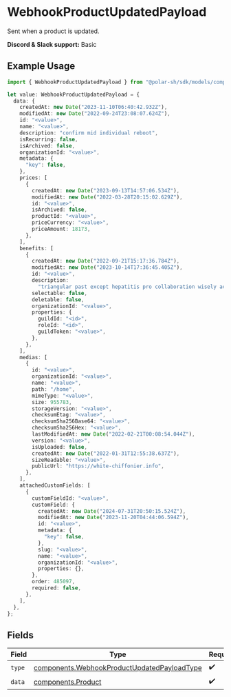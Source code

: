 # WebhookProductUpdatedPayload

Sent when a product is updated.

**Discord & Slack support:** Basic

## Example Usage

```typescript
import { WebhookProductUpdatedPayload } from "@polar-sh/sdk/models/components";

let value: WebhookProductUpdatedPayload = {
  data: {
    createdAt: new Date("2023-11-10T06:40:42.932Z"),
    modifiedAt: new Date("2022-09-24T23:08:07.624Z"),
    id: "<value>",
    name: "<value>",
    description: "confirm mid individual reboot",
    isRecurring: false,
    isArchived: false,
    organizationId: "<value>",
    metadata: {
      "key": false,
    },
    prices: [
      {
        createdAt: new Date("2023-09-13T14:57:06.534Z"),
        modifiedAt: new Date("2022-03-28T20:15:02.629Z"),
        id: "<value>",
        isArchived: false,
        productId: "<value>",
        priceCurrency: "<value>",
        priceAmount: 18173,
      },
    ],
    benefits: [
      {
        createdAt: new Date("2022-09-21T15:17:36.784Z"),
        modifiedAt: new Date("2023-10-14T17:36:45.405Z"),
        id: "<value>",
        description:
          "triangular past except hepatitis pro collaboration wisely account ah without",
        selectable: false,
        deletable: false,
        organizationId: "<value>",
        properties: {
          guildId: "<id>",
          roleId: "<id>",
          guildToken: "<value>",
        },
      },
    ],
    medias: [
      {
        id: "<value>",
        organizationId: "<value>",
        name: "<value>",
        path: "/home",
        mimeType: "<value>",
        size: 955783,
        storageVersion: "<value>",
        checksumEtag: "<value>",
        checksumSha256Base64: "<value>",
        checksumSha256Hex: "<value>",
        lastModifiedAt: new Date("2022-02-21T00:08:54.044Z"),
        version: "<value>",
        isUploaded: false,
        createdAt: new Date("2022-01-31T12:55:38.637Z"),
        sizeReadable: "<value>",
        publicUrl: "https://white-chiffonier.info",
      },
    ],
    attachedCustomFields: [
      {
        customFieldId: "<value>",
        customField: {
          createdAt: new Date("2024-07-31T20:50:15.524Z"),
          modifiedAt: new Date("2023-11-20T04:44:06.594Z"),
          id: "<value>",
          metadata: {
            "key": false,
          },
          slug: "<value>",
          name: "<value>",
          organizationId: "<value>",
          properties: {},
        },
        order: 485097,
        required: false,
      },
    ],
  },
};
```

## Fields

| Field                                                                                                      | Type                                                                                                       | Required                                                                                                   | Description                                                                                                |
| ---------------------------------------------------------------------------------------------------------- | ---------------------------------------------------------------------------------------------------------- | ---------------------------------------------------------------------------------------------------------- | ---------------------------------------------------------------------------------------------------------- |
| `type`                                                                                                     | [components.WebhookProductUpdatedPayloadType](../../models/components/webhookproductupdatedpayloadtype.md) | :heavy_check_mark:                                                                                         | N/A                                                                                                        |
| `data`                                                                                                     | [components.Product](../../models/components/product.md)                                                   | :heavy_check_mark:                                                                                         | A product.                                                                                                 |